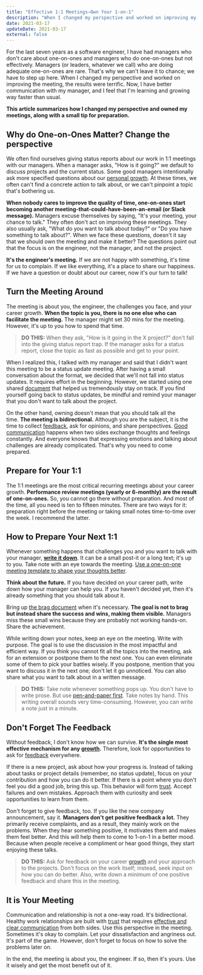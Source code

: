 ```yaml
---
title: "Effective 1:1 Meetings—Own Your 1-on-1"
description: "When I changed my perspective and worked on improving my 1:1 meetings, the results were terrific. Now, I have better communication with my manager, and I feel that I'm learning and growing way faster than usual."
date: 2021-03-17
updateDate: 2021-03-17
external: false
---
```


For the last seven years as a software engineer, I have had managers who don't care about one-on-ones and managers who do one-on-ones but not effectively. Managers (or leaders, whatever we call) who are doing adequate one-on-ones are rare. That's why we can't leave it to chance; we have to step up here. When I changed my perspective and worked on improving the meeting, the results were terrific. Now, I have better communication with my manager, and I feel that I'm learning and growing way faster than usual.

**This article summarizes how I changed my perspective and owned my meetings, along with a small tip for preparation.**

## Why do One-on-Ones Matter? Change the perspective

We often find ourselves giving status reports about our work in 1:1 meetings with our managers. When a manager asks, "How is it going?" we default to discuss projects and the current status. Some good managers intentionally ask more specified questions about our [personal growth](/growth-with-systematic-bliss/). At these times, we often can't find a concrete action to talk about, or we can't pinpoint a topic that's bothering us.

**When nobody cares to improve the quality of time, one-on-ones start becoming another meeting-that-could-have-been-an-email (or Slack message).** Managers excuse themselves by saying, "It's your meeting, your chance to talk." They often don't act on improving these meetings. They also usually ask, "What do you want to talk about today?" or "Do you have something to talk about?". When we face these questions, doesn't it say that we should own the meeting and make it better? The questions point out that the focus is on the engineer, not the manager, and not the project.

**It's the engineer's meeting.** If we are not happy with something, it's time for us to complain. If we like everything, it's a place to share our happiness. If we have a question or doubt about our career, now it's our turn to talk!

## Turn the Meeting Around

The meeting is about you, the engineer, the challenges you face, and your career growth. **When the topic is you, there is no one else who can facilitate the meeting.** The manager might set 30 mins for the meeting. However, it's up to you how to spend that time.

> **DO THIS:** When they ask, "How is it going in the X project?" don't fall into the giving status report trap. If the manager asks for a status report, close the topic as fast as possible and get to your point.

When I realized this, I talked with my manager and said that I didn't want this meeting to be a status update meeting. After having a small conversation about the format, we decided that we'll not fall into status updates. It requires effort in the beginning. However, we started using one shared [document](/effective-1-1-meetings-one-on-one-meeting-template/) that helped us tremendously stay on track. If you find yourself going back to status updates, be mindful and remind your manager that you don't want to talk about the project.

On the other hand, owning doesn't mean that you should talk all the time. **The meeting is bidirectional.** Although you are the subject, it is the time to collect [feedback](/importance-of-the-feedback/), ask for opinions, and share perspectives. [Good communication](/books/high-productivity-and-clear-communication-in-different-cultures/) happens when two sides exchange thoughts and feelings constantly. And everyone knows that expressing emotions and talking about challenges are already complicated. That's why you need to come prepared.

## Prepare for Your 1:1

The 1:1 meetings are the most critical recurring meetings about your career growth. **Performance review meetings (yearly or 6-monthly) are the result of one-on-ones.** So, you cannot go there without preparation. And most of the time, all you need is ten to fifteen minutes. There are two ways for it: preparation right before the meeting or taking small notes time-to-time over the week. I recommend the latter.

## How to Prepare Your Next 1:1

Whenever something happens that challenges you and you want to talk with your manager, **[write it down](/why-is-writing-important/)**. It can be a small post-it or a long text; it's up to you. Take note with an eye towards the meeting. [Use a one-on-one meeting template to shape your thoughts better](/effective-1-1-meetings-one-on-one-meeting-template/).

**Think about the future.** If you have decided on your career path, write down how your manager can help you. If you haven't decided yet, then it's already something that you should talk about it.

Bring up [the brag document](https://jvns.ca/blog/brag-documents/) when it's necessary. **The goal is not to brag but instead share the success and wins, making them visible.** Managers miss these small wins because they are probably not working hands-on. Share the achievement.

While writing down your notes, keep an eye on the meeting. Write with purpose. The goal is to use the discussion in the most impactful and efficient way. If you think you cannot fit all the topics into the meeting, ask for an extension or postpone them to the next one. You can even eliminate some of them to pick your battles wisely. If you postpone, mention that you want to discuss it in the next one; don't let it go unnoticed. You can also share what you want to talk about in a written message.

> **DO THIS:** Take note whenever something pops up. You don't have to write prose. But use [pen-and-paper first](https://www.scientificamerican.com/article/a-learning-secret-don-t-take-notes-with-a-laptop/). Take notes by hand. This writing overall sounds very time-consuming. However, you can write a note just in a minute.

## Don't Forget The Feedback

Without feedback, I don't know how we can survive. **It's the single most effective mechanism for any [growth](/growth-with-systematic-bliss/).** Therefore, look for opportunities to ask for [feedback](/importance-of-the-feedback/) everywhere.

If there is a new project, ask about how your progress is. Instead of talking about tasks or project details (remember, no status update), focus on your contribution and how you can do it better. If there is a point where you don't feel you did a good job, bring this up. This behavior will form [trust](/how-to-build-trust-in-a-team-as-a-new-manager/). Accept failures and own mistakes. Approach them with curiosity and seek opportunities to learn from them.

Don't forget to give feedback, too. If you like the new company announcement, say it. **Managers don't get positive feedback a lot.** They primarily receive complaints, and as a result, they mainly work on the problems. When they hear something positive, it motivates them and makes them feel better. And this will help them to come to 1-on-1 in a better mood. Because when people receive a compliment or hear good things, they start enjoying these talks.

> **DO THIS:** Ask for feedback on your career [growth](/growth-with-systematic-bliss/) and your approach to the projects. Don't focus on the work itself; instead, seek input on how you can do better. Also, write down a minimum of one positive feedback and share this in the meeting.

## It is Your Meeting

Communication and relationship is not a one-way road. It's bidirectional. Healthy work relationships are built with [trust](/how-to-build-trust-in-a-team-as-a-new-manager/) that requires [effective and clear communication](/books/high-productivity-and-clear-communication-in-different-cultures/) from both sides. Use this perspective in the meeting. Sometimes it's okay to complain. Let your dissatisfaction and angriness out. It's part of the game. However, don't forget to focus on how to solve the problems later on.

In the end, the meeting is about you, the engineer. If so, then it's yours. Use it wisely and get the most benefit out of it.
